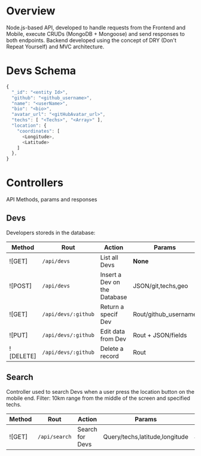 # Overview
Node.js-based API, developed to handle requests from the Frontend and Mobile, execute CRUDs (MongoDB + Mongoose) and send responses to both endpoints.
Backend developed using the concept of DRY (Don't Repeat Yourself) and MVC architecture.

# Devs Schema

```js
{
  "_id": "<entity Id>",
  "github": "<github_username>",
  "name": "<userName>",
  "bio": "<bio>",
  "avatar_url": "<gitHubAvatar_url>",
  "techs": [ "<Techs>", "<Array>" ],
  "location": {
    "coordinates": [
      <Longitude>,
      <Latitude>
    ]
  },
}
```
# Controllers
API Methods, params and responses

## Devs
Developers storeds in the database:

| Method       | Rout                | Action                                | Params              | Response      |
| ------------ | ------------------- | ------------------------------------- | ------------------- | ------------- |
| ![GET]       | `/api/devs`         | List all Devs                         | **None**            | JSON/User     |
| ![POST]      | `/api/devs`         | Insert a Dev on the Database          | JSON/git,techs,geo  | JSON/User     |
| ![GET]       | `/api/devs/:github` | Return a specif Dev                   | Rout/github_username| JSON/User     |
| ![PUT]       | `/api/devs/:github` | Edit data from Dev                    | Rout + JSON/fields  | JSON/OK       |
| ![DELETE]    | `/api/devs/:github` | Delete a record                       | Rout                | 200 OK        |

## Search
Controller used to search Devs when a user press the location button on the mobile end.
Filter: 10km range from the middle of the screen and specified techs.

| Method       | Rout          | Action            | Params                         | Response      |
| ------------ | ------------- | ----------------- | ------------------------------ | ------------- |
| ![GET]       | `/api/search` | Search for Devs   | Query/techs,latitude,longitude | JSON/Users    |
